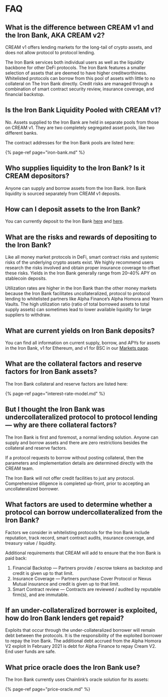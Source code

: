 # FAQ

## **What is the difference between CREAM v1 and the Iron Bank, AKA CREAM v2?**

CREAM v1 offers lending markets for the long-tail of crypto assets, and does not allow protocol to protocol lending. 

The Iron Bank services both individual users as well as the liquidity backbone for other DeFi protocols. The Iron Bank features a smaller selection of assets that are deemed to have higher creditworthiness. Whitelisted protocols can borrow from this pool of assets with little to no collateral on The Iron Bank directly. Credit risks are managed through a combination of smart contract security review, insurance coverage, and financial backstop.

## **Is the Iron Bank Liquidity Pooled with CREAM v1?**

No. Assets supplied to the Iron Bank are held in separate pools from those on CREAM v1. They are two completely segregated asset pools, like two different banks.

The contract addresses for the Iron Bank pools are listed here: 

{% page-ref page="iron-bank.md" %}

## **Who supplies liquidity to the Iron Bank? Is it CREAM depositors?**

Anyone can supply and borrow assets from the Iron Bank. Iron Bank liquidity is sourced separately from CREAM v1 deposits.

## **How can I deposit assets to the Iron Bank?**

You can currently deposit to the Iron Bank [here](https://v1.yearn.finance/lending) and [here](https://yearn-finance.vercel.app/lend).

## **What are the risks and rewards of depositing to the Iron Bank?**

Like all money market protocols in DeFi, smart contract risks and systemic risks of the underlying crypto assets exist. We highly recommend users research the risks involved and obtain proper insurance coverage to offset these risks. Yields in the Iron Bank generally range from 20–40% APY on stablecoin deposits.

Utilization rates are higher in the Iron Bank than the other money markets because the Iron Bank facilitates uncollateralized, protocol to protocol lending to whitelisted partners like Alpha Finance’s Alpha Homora and Yearn Vaults. The high utilization ratio \(ratio of total borrowed assets to total supply assets\) can sometimes lead to lower available liquidity for large suppliers to withdraw.

## **What are current yields on Iron Bank deposits?**

You can find all information on current supply, borrow, and APYs for assets in the Iron Bank, v1 for Ethereum, and v1 for BSC in our [Markets page](https://app.cream.finance/markets).

## **What are the collateral factors and reserve factors for Iron Bank assets?**

The Iron Bank collateral and reserve factors are listed here:

{% page-ref page="interest-rate-model.md" %}

## **But I thought the Iron Bank was undercollateralized protocol to protocol lending — why are there collateral factors?**

The Iron Bank is first and foremost, a normal lending solution. Anyone can supply and borrow assets and there are zero restrictions besides the collateral and reserve factors.

If a protocol requests to borrow without posting collateral, then the parameters and implementation details are determined directly with the CREAM team.

The Iron Bank will not offer credit facilities to just any protocol. Comprehensive diligence is completed up-front, prior to accepting an uncollateralized borrower.

## **What factors are used to determine whether a protocol can borrow undercollateralized from the Iron Bank?**

Factors we consider in whitelisting protocols for the Iron Bank include reputation, track record, smart contract audits, insurance coverage, and treasury value / liquidity.

Additional requirements that CREAM will add to ensure that the Iron Bank is paid back:

1. Financial Backstop — Partners provide / escrow tokens as backstop and credit is given up to that limit.
2. Insurance Coverage — Partners purchase Cover Protocol or Nexus Mutual insurance and credit is given up to that limit.
3. Smart Contract review — Contracts are reviewed / audited by reputable firm\(s\), and are immutable.

## If an under-collateralized borrower is exploited, how do Iron Bank lenders get repaid?

Exploits that occur through the under-collateralized borrower will remain debt between the protocols. It is the responsibility of the exploited borrower to repay the Iron Bank. The additional debt accrued from the Alpha Homora V2 exploit In February 2021 is debt for Alpha Finance to repay Cream V2. End user funds are safe.

## **What price oracle does the Iron Bank use?**

The Iron Bank currently uses Chainlink’s oracle solution for its assets:

{% page-ref page="price-oracle.md" %}



